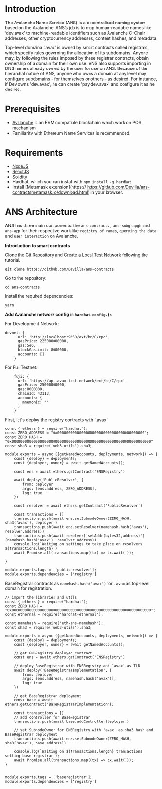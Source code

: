 # Introduction

The Avalanche Name Service (ANS) is a decentralised naming system based on the
Avalanche. ANS’s job is to map human-readable names like ‘dev.avax’ to machine-readable identifiers such as
Avalanche C-Chain addresses, other cryptocurrency addresses, content hashes, and metadata.

Top-level domaina ‘.avax’ is owned by smart contracts called registrars, which specify rules
governing the allocation of its subdomains. Anyone may, by following the rules imposed by these registrar
contracts, obtain ownership of a domain for their own use. ANS also supports importing in DNS names
already owned by the user for use on ANS.
Because of the hierarchal nature of ANS, anyone who owns a domain at any level may configure
subdomains - for themselves or others - as desired. For instance, if Dev owns 'dev.avax', he can create
'pay.dev.avax' and configure it as he desires.

# Prerequisites

- [Avalanche](https://docs.avax.network/) is an EVM compatible blockchain which work on POS mechanism.
- Familiarity with [Ethereum Name Services](https://docs.ens.domains/) is recommended.

# Requirements

* [NodeJS](https://nodejs.org/en)
* [ReactJS](https://reactjs.org/)
* [Solidity](https://docs.soliditylang.org/)
* Hardhat, which you can install with `npm install -g hardhat`
* Install [Metamask extension](https:// https://github.com/Devilla/ans-contractsmetamask.io/download.html) in your browser.

# ANS Architecture

ANS has three main components: the `ans-contracts` , `ans-subgrapgh` and `ans-app` for their respective work like `registry of names`, `querying the data` and `user interaction` on Avalanche.

**Introduction to smart contracts**

Clone the [Git Repository](https://github.com/Devilla/ans-contracts) and [Create a Local Test Network](https://learn.figment.io/tutorials/create-a-local-test-network) following the tutorial.

```
git clone https://github.com/Devilla/ans-contracts
```
Go to the repository:
```
cd ans-contracts
```
Install the required depencencies:
```
yarn
```

**Add Avalanche network config in `hardhat.config.js`**

For Development Network:
```
devnet: {
      url: 'http://localhost:9650/ext/bc/C/rpc',
      gasPrice: 225000000000,
      gas:5e6,
      blockGasLimit: 8000000,
      accounts: []
    }
```

For Fuji Testnet:
```
    fuji: {
      url: 'https://api.avax-test.network/ext/bc/C/rpc',
      gasPrice: 25000000000,
      gas:8000000,
      chainId: 43113,
      accounts: {
        mnemonic: ""
      }
    }
```

First, let's deploy the registry contracts with '.avax'

```
const { ethers } = require("hardhat");
const ZERO_ADDRESS = "0x0000000000000000000000000000000000000000";
const ZERO_HASH = "0x0000000000000000000000000000000000000000000000000000000000000000"
const sha3 = require('web3-utils').sha3;

module.exports = async ({getNamedAccounts, deployments, network}) => {
    const {deploy} = deployments;
    const {deployer, owner} = await getNamedAccounts();

    const ens = await ethers.getContract('ENSRegistry')

    await deploy('PublicResolver', {
        from: deployer, 
        args: [ens.address, ZERO_ADDRESS],
        log: true
    })

    const resolver = await ethers.getContract('PublicResolver')

    const transactions = []
    transactions.push(await ens.setSubnodeOwner(ZERO_HASH, sha3('avax'), deployer))
    transactions.push(await ens.setResolver(namehash.hash('avax'), resolver.address))
    transactions.push(await resolver['setAddr(bytes32,address)'](namehash.hash('avax'), resolver.address))
    console.log(`Waiting on settings to take place on resolvers ${transactions.length}`)
    await Promise.all(transactions.map((tx) => tx.wait()));  

}

module.exports.tags = ['public-resolver'];
module.exports.dependencies = ['registry']
```


BaseRegistrar contracts as `namehash.hash('avax')` for `.avax` as top-level domain for registration.

```
// import the libraries and utils
const { ethers } = require("hardhat");
const ZERO_HASH = "0x0000000000000000000000000000000000000000000000000000000000000000";
const ethernal = require('hardhat-ethernal');

const namehash = require('eth-ens-namehash');
const sha3 = require('web3-utils').sha3;

module.exports = async ({getNamedAccounts, deployments, network}) => {
    const {deploy} = deployments;
    const {deployer, owner} = await getNamedAccounts();
    
    // get ENSRegistry deployed contract
    const ens = await ethers.getContract('ENSRegistry')
    
    // deploy BaseRegistrar with ENSRegistry and `avax` as TLD
    await deploy('BaseRegistrarImplementation', {
        from: deployer, 
        args: [ens.address, namehash.hash('avax')],
        log: true
    })
      
    // get BaseRegistrar deployment
    const base = await ethers.getContract('BaseRegistrarImplementation');

    const transactions = []
    // add controller for BaseRegistrar
    transactions.push(await base.addController(deployer))
    
    // set SubnodeOwner for ENSRegistry with 'avax' as sha3 hash and BaseRegistrar deployment
    transactions.push(await ens.setSubnodeOwner(ZERO_HASH, sha3('avax'), base.address))

    console.log(`Waiting on ${transactions.length} transactions setting base registrar`);
    await Promise.all(transactions.map((tx) => tx.wait()));
}


module.exports.tags = ['baseregistrar'];
module.exports.dependencies = ['registry']
```

